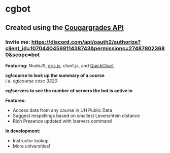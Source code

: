 # cgbot #
## Created using the [Cougargrades API](https://github.com/cougargrades/api#cougargradesapi) ##
### Invite me: https://discord.com/api/oauth2/authorize?client_id=1070440459811438743&permissions=274878023680&scope=bot ###

**Featuring:** NodeJS, [eris,js](https://github.com/abalabahaha/eris#eris-), chart.js, and [QuickChart](https://quickchart.io/)

**cg!course <course name> to look up the summary of a course**\
*i.e. cg!course cosc 3320*

**cg!servers to see the number of servers the bot is active in**

**Features:**
- Access data from any course in UH Public Data
- Suggest mispellings based on smallest Levenshtein distance
- Rich Presence updated with !servers command

**In development:**
- Instructor lookup
- More universities!
